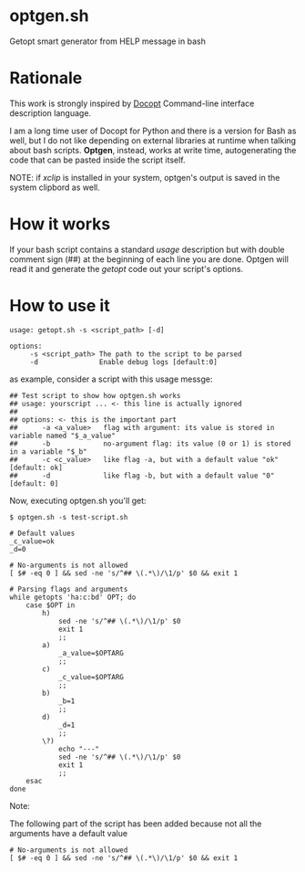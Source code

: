 # optgen.sh
Getopt smart generator from HELP message in bash

# Rationale

This work is strongly inspired by [Docopt](http://docopt.org/) Command-line interface description language.

I am a long time user of Docopt for Python and there is a version for Bash as well, but I do not like depending on external libraries at runtime when talking about bash scripts.
**Optgen**, instead, works at write time, autogenerating the code that can be pasted inside the script itself.

NOTE: if *xclip* is installed in your system, optgen's output is saved in the system clipbord as well.


# How it works

If your bash script contains a standard *usage* description but with double comment sign (##)
at the beginning of each line you are done. Optgen will read it and generate the *getopt* code
out your script's options.


# How to use it
  
    usage: getopt.sh -s <script_path> [-d]

    options:
         -s <script_path> The path to the script to be parsed
         -d               Enable debug logs [default:0]

as example, consider a script with this usage messge:

    ## Test script to show how optgen.sh works
    ## usage: yourscript ... <- this line is actually ignored
    ##
    ## options: <- this is the important part
    ##      -a <a_value>   flag with argument: its value is stored in variable named "$_a_value"
    ##      -b             no-argument flag: its value (0 or 1) is stored in a variable "$_b" 
    ##      -c <c_value>   like flag -a, but with a default value "ok" [default: ok]
    ##      -d             like flag -b, but with a default value "0" [default: 0]
    
Now, executing optgen.sh you'll get:
    
    $ optgen.sh -s test-script.sh

    # Default values
    _c_value=ok
    _d=0
    
    # No-arguments is not allowed
    [ $# -eq 0 ] && sed -ne 's/^## \(.*\)/\1/p' $0 && exit 1
    
    # Parsing flags and arguments
    while getopts 'ha:c:bd' OPT; do
        case $OPT in
            h)
                sed -ne 's/^## \(.*\)/\1/p' $0
                exit 1
                ;;
            a)
                _a_value=$OPTARG
                ;;
            c)
                _c_value=$OPTARG
                ;;
            b)
                _b=1
                ;;
            d)
                _d=1
                ;;
            \?)
                echo "---"
                sed -ne 's/^## \(.*\)/\1/p' $0
                exit 1
                ;;
        esac
    done

Note:

The following part of the script has been added because not all the 
arguments have a default value

    # No-arguments is not allowed
    [ $# -eq 0 ] && sed -ne 's/^## \(.*\)/\1/p' $0 && exit 1
 

